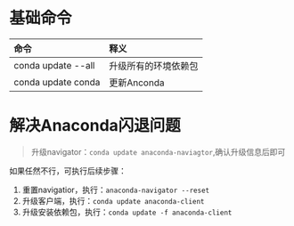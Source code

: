 # 基础命令
|命令|释义|
|:--|:--
|conda update --all|升级所有的环境依赖包
|conda update conda|更新Anconda

# 解决Anaconda闪退问题
> 升级navigator：`conda update anaconda-naviagtor`,确认升级信息后即可

如果任然不行，可执行后续步骤：
1. 重置navigatior，执行：`anaconda-navigator --reset`
2. 升级客户端，执行：`conda update anaconda-client`
3. 升级安装依赖包，执行：`conda update -f anaconda-client`